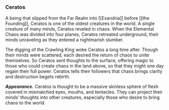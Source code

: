 ### Ceratos

A being that slipped from the Far Realm into [[Exandria]] before [[the Founding]], Ceratos is one of the oldest creatures in the world. A single creature of many minds, Ceratos reveled in chaos. When the Elemental Chaos was divided into four planes, Ceratos retreated underground, their minds unraveling as they entered a nightmarish slumber.

The digging of the Crawling King woke Ceratos a long time after. Though their minds were scattered, each desired the return of chaos to unite themselves. So Ceratos sent thoughts to the surface, offering magic to those who could create chaos in the land above, so that they might one day regain their full power. Ceratos tells their followers that chaos brings clarity and destruction begets rebirth.

**_Appearance._** Ceratos is thought to be a massive skinless sphere of flesh covered in mismatched eyes, mouths, and tentacles. They can project their minds’ thoughts into other creatures, especially those who desire to bring chaos to the world.